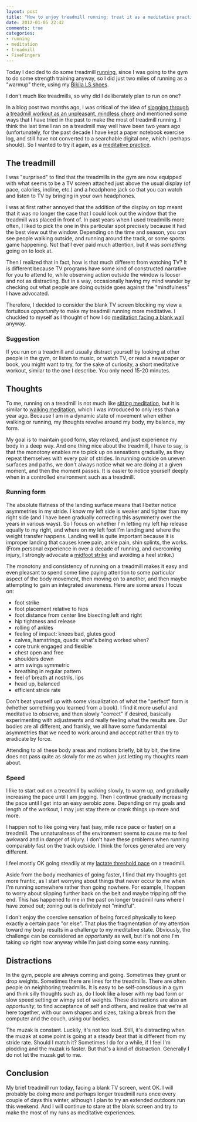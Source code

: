 ```yaml
---
layout: post
title: "How to enjoy treadmill running: treat it as a meditative practice"
date: 2012-01-05 22:42
comments: true
categories:
- running
- meditation
- treadmill
- FiveFingers
---
```

Today I decided to do some treadmill [running](http://franklinchen.com/blog/categories/running), since I was going to the gym to do some strength training anyway, so I did just two miles of running as a "warmup" there, using my [Bikila LS shoes](http://franklinchen.com/blog/2012/01/02/new-experiment-for-a-new-year-winter-running-in-vibram-fivefingers-shoes/).

I don't much like treadmills, so why did I deliberately plan to run on one?

<!--more-->

In a blog post two months ago, I was critical of the idea of [slogging through a treadmill workout as an unpleasant, mindless chore](http://franklinchen.com/blog/2011/11/04/against-just-putting-in-the-time/) and mentioned some ways that I have tried in the past to make the most of treadmill running. I think the last time I ran on a treadmill may well have been two years ago (unfortunately, for the past decade I have kept a paper notebook exercise log, and still have not converted to a searchable digital one, which I perhaps should). So I wanted to try it again, as a [meditative practice](http://franklinchen.com/blog/categories/meditation/).

## The treadmill

I was "surprised" to find that the treadmills in the gym are now equipped with what seems to be a TV screen attached just above the usual display (of pace, calories, incline, etc.) and a headphone jack so that you can watch and listen to TV by bringing in your own headphones.

I was at first rather annoyed that the addition of the display on top meant that it was no longer the case that I could look out the window that the treadmill was placed in front of. In past years when I used treadmills more often, I liked to pick the one in this particular spot precisely because it had the best view out the window. Depending on the time and season, you can see people walking outside, and running around the track, or some sports game happening. Not that I ever paid much attention, but it was *something* going on to look at.

Then I realized that in fact, how is that much different from watching TV? It is different because TV programs have some kind of constructed narrative for you to attend to, while observing action outside the window is looser and not as distracting. But in a way, occasionally having my mind wander by checking out what people are doing outside goes against the "mindfulness" I have advocated.

Therefore, I decided to consider the blank TV screen blocking my view a fortuitous *opportunity* to make my treadmill running more meditative. I chuckled to myself as I thought of how I do [meditation facing a blank wall](http://franklinchen.com/blog/2011/09/28/staring-at-the-wall-with-nowhere-to-go/) anyway.

### Suggestion

If you run on a treadmill and usually distract yourself by looking at other people in the gym, or listen to music, or watch TV, or read a newspaper or book, you might want to try, for the sake of curiosity, a short meditative workout, similar to the one I describe. You only need 15-20 minutes.

## Thoughts

To me, running on a treadmill is not much like [sitting meditation](http://en.wikipedia.org/wiki/Zazen), but it is similar to [walking meditation](http://en.wikipedia.org/wiki/Kinhin), which I was introduced to only less than a year ago. Because I am in a dynamic state of movement when either walking or running, my thoughts revolve around my body, my balance, my form.

My goal is to maintain good form, stay relaxed, and just experience my body in a deep way. And one thing nice about the treadmill, I have to say, is that the monotony enables me to pick up on sensations gradually, as they repeat themselves with every pair of strides. In running outside on uneven surfaces and paths, we don't always notice what we are doing at a given moment, and then the moment passes. It is easier to notice yourself deeply when in a controlled environment such as a treadmill.

### Running form

The absolute flatness of the landing surface means that I better notice asymmetries in my stride. I know my left side is weaker and tighter than my right side (and I have been gradually correcting this asymmetry over the years in various ways). So I focus on whether I'm letting my left hip release equally to my right, and where on my left foot I'm landing and where the weight transfer happens. Landing well is quite important because it is improper landing that causes knee pain, ankle pain, shin splints, the works. (From personal experience in over a decade of running, and overcoming injury, I strongly advocate a [midfoot strike](http://www.chirunning.com/chi-library/article/running-with-a-midfoot-strike-vs-running-on-the-balls-of-your-feet/) and avoiding a heel strike.)

The monotony and consistency of running on a treadmill makes it easy and even pleasant to spend some time paying attention to some particular aspect of the body movement, then moving on to another, and then maybe attempting to gain an integrated awareness. Here are some areas I focus on:

- foot strike
- foot placement relative to hips
- foot distance from center line bisecting left and right
- hip tightness and release
- rolling of ankles
- feeling of impact: knees bad, glutes good
- calves, hamstrings, quads: what's being worked when?
- core trunk engaged and flexible
- chest open and free
- shoulders down
- arm swings symmetric
- breathing in regular pattern
- feel of breath at nostrils, lips
- head up, balanced
- efficient stride rate

Don't beat yourself up with some visualization of what the "perfect" form is (whether something you learned from a book). I find it more useful and meditative to observe, and then slowly "correct" if desired, basically experimenting with adjustments and really feeling what the results are. Our bodies are all different, and frankly, we all have some fundamental asymmetries that we need to work around and accept rather than try to eradicate by force.

Attending to all these body areas and motions briefly, bit by bit, the time does not pass quite as slowly for me as when just letting my thoughts roam about.

### Speed

I like to start out on a treadmill by walking slowly, to warm up, and gradually increasing the pace until I am jogging. Then I continue gradually increasing the pace until I get into an easy aerobic zone. Depending on my goals and length of the workout, I may just stay there or crank things up more and more.

I happen not to like going very fast (say, mile race pace or faster) on a treadmill. The unnaturalness of the environment seems to cause me to feel awkward and in danger of injury. I don't have these problems when running comparably fast on the track outside. I think the forces generated are very different.

I feel mostly OK going steadily at my [lactate threshold pace](http://runningtimes.com/Article.aspx?ArticleID=7479) on a treadmill.

Aside from the body mechanics of going faster, I find that my thoughts get more frantic, as I start worrying about things that never occur to me when I'm running somewhere rather than going nowhere. For example, I happen to worry about slipping further back on the belt and maybe tripping off the end. This has happened to me in the past on longer treadmill runs where I have zoned out; zoning out is definitely not "mindful".

I don't enjoy the coercive sensation of being forced physically to keep exactly a certain pace "or else". That plus the fragmentation of my attention toward my body results in a challenge to my meditative state. Obviously, the challenge can be considered an *opportunity* as well, but it's not one I'm taking up right now anyway while I'm just doing some easy running.

## Distractions

In the gym, people are always coming and going. Sometimes they grunt or drop weights. Sometimes there are lines for the treadmills. There are often people on neighboring treadmills. It is easy to be self-conscious in a gym and think silly thoughts such as, do I look like a loser with my bad form or slow speed setting or wimpy set of weights. These distractions are also an *opportunity*, to find acceptance of self and others, and realize that we're all here together, with our own shapes and sizes, taking a break from the computer and the couch, using our bodies.

The muzak is constant. Luckily, it's not too loud. Still, it's distracting when the muzak at some point is going at a steady beat that is different from my stride rate. Should I match it? Sometimes I do for a while, if I feel I'm plodding and the muzak is faster. But that's a kind of distraction. Generally I do not let the muzak get to me.

## Conclusion

My brief treadmill run today, facing a blank TV screen, went OK. I will probably be doing more and perhaps longer treadmill runs once every couple of days this winter, although I plan to try an extended outdoors run this weekend. And I will continue to stare at the blank screen and try to make the most of my runs as meditative experiences.
